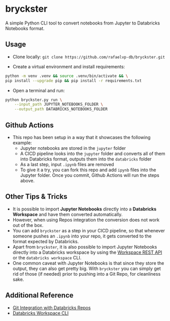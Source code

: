 # bryckster
A simple Python CLI tool to convert notebooks from Jupyter to Databricks Notebooks format.

## Usage

* Clone locally:
```git clone https://github.com/rafaelvp-db/bryckster.git```

* Create a virtual environment and install requirements:
```bash
python -m venv .venv && source .venv/bin/activate && \
pip install --upgrade pip && pip install -r requirements.txt
```

* Open a terminal and run:
```bash
python bryckster.py run \
    --input_path JUPYTER_NOTEBOOKS_FOLDER \
    --output_path DATABRICKS_NOTEBOOKS_FOLDER
```

## Github Actions

* This repo has been setup in a way that it showcases the following example:
    * Jupyter notebooks are stored in the `jupyter` folder
    * A CICD pipeline looks into the `jupyter` folder and converts all of them into Databricks format, outputs them into the `databricks` folder
    * As a last step, input `.ipynb` files are removed
    * To give it a try, you can fork this repo and add `ipynb` files into the Jupyter folder. Once you commit, Github Actions will run the steps above.
## Other Tips & Tricks

* It is possible to import **Jupyter Notebooks** directly into a **Databricks Workspace** and have them converted automatically.
* However, when using Repos integration the conversion does not work out of the box.
* You can add `bryckster` as a step in your CICD pipeline, so that whenever someone pushes an `.ipynb` into your repo, it gets converted to the format expected by Databricks.
* Apart from `bryckster`, it is also possible to import Jupyter Notebooks directly into a Databricks workspace by using the [Workspace REST API](https://docs.databricks.com/dev-tools/api/latest/workspace.html#import) or the `databricks workspace` CLI.
* One common caveat with Jupyter Notebooks is that since they store the output, they can also get pretty big. With `bryckster` you can simply get rid of those (if needed) prior to pushing into a Git Repo, for cleanliness sake.

## Additional Reference

* [Git Integration with Databricks Repos](https://docs.databricks.com/repos/index.html)
* [Databricks Workspace CLI](https://docs.databricks.com/dev-tools/cli/workspace-cli.html)
